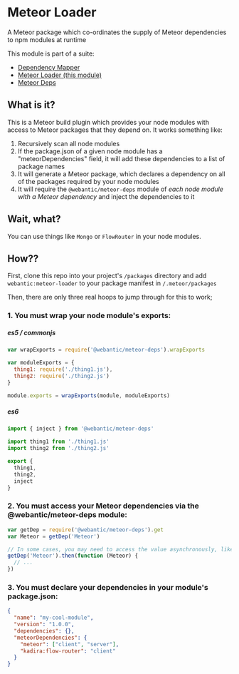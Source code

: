 # Meteor Loader

A Meteor package which co-ordinates the supply of Meteor dependencies to npm modules at runtime

This module is part of a suite:
 - [Dependency Mapper](https://github.com/webantic/dependency-mapper)
 - [Meteor Loader (this module)](https://github.com/webantic/meteor-loader)
 - [Meteor Deps](https://github.com/webantic/meteor-deps)

## What is it?

This is a Meteor build plugin which provides your node modules with access to Meteor packages that they depend on.
It works something like:
1. Recursively scan all node modules
2. If the package.json of a given node module has a "meteorDependencies" field, it will add these dependencies to a list of package names
3. It will generate a Meteor package, which declares a dependency on all of the packages required by your node modules
4. It will require the `@webantic/meteor-deps` module of _each node module with a Meteor dependency_ and inject the dependencies to it

## Wait, what?

You can use things like `Mongo` or `FlowRouter` in your node modules.

## How??

First, clone this repo into your project's `/packages` directory and add `webantic:meteor-loader` to your package manifest in `/.meteor/packages`

Then, there are only three real hoops to jump through for this to work;

### 1. You must wrap your node module's exports:

##### es5 / commonjs
```js
var wrapExports = require('@webantic/meteor-deps').wrapExports

var moduleExports = {
  thing1: require('./thing1.js'),
  thing2: require('./thing2.js')
}

module.exports = wrapExports(module, moduleExports)
```

##### es6
```js
import { inject } from '@webantic/meteor-deps'

import thing1 from './thing1.js'
import thing2 from './thing2.js'

export {
  thing1,
  thing2,
  inject
}
```

### 2. You must access your Meteor dependencies via the @webantic/meteor-deps module:

```js
var getDep = require('@webantic/meteor-deps').get
var Meteor = getDep('Meteor')

// In some cases, you may need to access the value asynchronously, like this:
getDep('Meteor').then(function (Meteor) {
  // ...
})
```

### 3. You must declare your dependencies in your module's package.json:

```json
{
  "name": "my-cool-module",
  "version": "1.0.0",
  "dependencies": {},
  "meteorDependencies": {
    "meteor": ["client", "server"],
    "kadira:flow-router": "client"
  }
}
```
